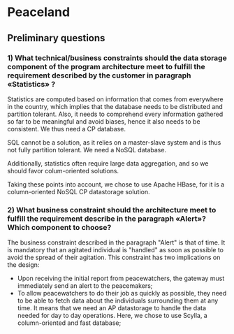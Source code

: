 # Peaceland

## Preliminary questions

### 1) What technical/business constraints should the data storage component of the program architecture meet to fulfill the requirement described by the customer in paragraph «Statistics» ?

Statistics are computed based on information that comes from everywhere in the country, which implies that the database needs to be distributed and partition tolerant. Also, it needs to comprehend every information gathered so far to be meaningful and avoid biases, hence it also needs to be consistent. We thus need a CP database.

SQL cannot be a solution, as it relies on a master-slave system and is thus not fully partition tolerant. We need a NoSQL database.

Additionally, statistics often require large data aggregation, and so we should favor colum-oriented solutions.

Taking these points into account, we chose to use Apache HBase, for it is a column-oriented NoSQL CP datastorage solution.

### 2) What business constraint should the architecture meet to fulfill the requirement describe in the paragraph «Alert»? Which component to choose?

The business constraint described in the paragraph "Alert" is that of time. It is mandatory that an agitated individual is "handled" as soon as possible to avoid the spread of their agitation. This constraint has two implications on the design:

* Upon receiving the initial report from peacewatchers, the gateway must immediately send an alert to the peacemakers;
* To allow peacewatchers to do their job as quickly as possible, they need to be able to fetch data about the individuals surrounding them at any time. It means that we need an AP datastorage to handle the data needed for day to day operations. Here, we chose to use Scylla, a column-oriented and fast database;
